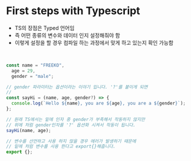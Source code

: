 # First steps with Typescript

- TS의 장점은 Typed 언어임
- 즉 어떤 종류의 변수와 데이터 인지 설정해줘야 함
- 이렇게 설정을 할 경우 컴파일 하는 과정에서 맞게 하고 있는지 확인 가능함

<br>

```ts
const name = "FREEKO",
  age = 29,
  gender = "male";

// gender 파라미터는 옵션이라는 이야기 입니다. '?'를 붙이게 되면
// 
const sayHi = (name, age, gender?) => {
  console.log(`Hello ${name}, you are ${age}, you are a ${gender}`);
};

// 원래 TS에서는 밑에 인자 중 gender가 부족해서 작동하지 않지만
// 위에 처럼 gender인자를 '?' 옵션화 시켜서 작동이 됩니다.
sayHi(name, age);

// 변수를 선언하고 사용 하지 않을 경우 에러가 발생하기 때문에
// 밑에 처럼 변수를 사용 한다고 export{}해줍니다.
export {};

```